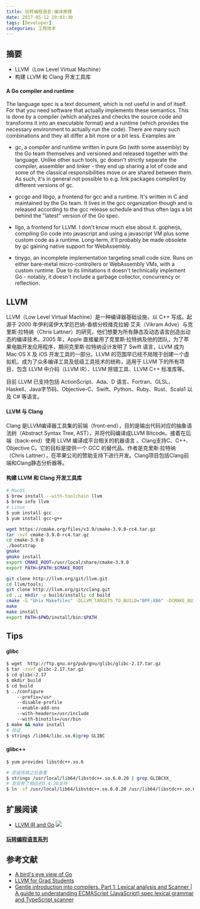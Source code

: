 ```yaml
---
title: 玩转编程语言:编译原理
date: 2017-05-12 19:03:30
tags: [Developer]
categories: 工程技术
---
```

## 摘要
- LLVM（Low Level Virtual Machine）
- 构建 LLVM 和 Clang 开发工具库

<!--more-->

#### A Go compiler and runtime

The language spec is a text document, which is not useful in and of itself. For that you need software that actually implements these semantics. This is done by a compiler (which analyzes and checks the source code and transforms it into an executable format) and a runtime (which provides the necessary environment to actually run the code). There are many such combinations and they all differ a bit more or a bit less. Examples are

- gc, a compiler and runtime written in pure Go (with some assembly) by the Go team themselves and versioned and released together with the language. Unlike other such tools, gc doesn't strictly separate the compiler, assembler and linker - they end up sharing a lot of code and some of the classical responsibilities move or are shared between them. As such, it's in general not possible to e.g. link packages compiled by different versions of gc.

- gccgo and libgo, a frontend for gcc and a runtime. It's written in C and maintained by the Go team. It lives in the gcc organization though and is released according to the gcc release schedule and thus often lags a bit behind the "latest" version of the Go spec.

- llgo, a frontend for LLVM. I don't know much else about it.
gopherjs, compiling Go code into javascript and using a javascript VM plus some custom code as a runtime. Long-term, it'll probably be made obsolete by gc gaining native support for WebAssembly.

- tinygo, an incomplete implementation targeting small code size. Runs on either bare-metal micro-controllers or WebAssembly VMs, with a custom runtime. Due to its limitations it doesn't technically implement Go - notably, it doesn't include a garbage collector, concurrency or reflection.

## LLVM

LLVM（Low Level Virtual Machine）是一种编译器基础设施，以 C++ 写成。起源于 2000 年伊利诺伊大学厄巴纳-香槟分校维克拉姆·艾夫（Vikram Adve）与克里斯·拉特纳（Chris Lattner）的研究，他们想要为所有静态及动态语言创造出动态的编译技术。2005 年，Apple 直接雇用了克里斯·拉特纳及他的团队，为了苹果电脑开发应用程序，期间克里斯·拉特纳设计发明了 Swift 语言，LLVM 成为 Mac OS X 及 iOS 开发工具的一部分。LLVM 的范围早已经不局限于创建一个虚拟机，成为了众多编译工具及低级工具技术的统称，适用于 LLVM 下的所有项目，包含 LLVM 中介码（LLVM IR）、LLVM 除错工具、LLVM C++ 标准库等。

目前 LLVM 已支持包括 ActionScript、Ada、D 语言、Fortran、GLSL、Haskell、Java字节码、Objective-C、Swift、Python、Ruby、Rust、Scala1 以及 C# 等语言。

#### LLVM 与 Clang

Clang 是LLVM编译器工具集的前端（front-end），目的是输出代码对应的抽象语法树（Abstract Syntax Tree, AST），并将代码编译成LLVM Bitcode。接着在后端（back-end）使用 LLVM 编译成平台相关的机器语言 。Clang支持C、C++、Objective C。它的目标是提供一个 GCC 的替代品。作者是克里斯·拉特纳（Chris Lattner），在苹果公司的赞助支持下进行开发。Clang项目包括Clang前端和Clang静态分析器等。

#### 构建 LLVM 和 Clang 开发工具库

```bash
# MacOS
$ brew install --with-toolchain llvm
$ brew info llvm
# Linux
$ yum install gcc
$ yum install gcc-g++

wget https://cmake.org/files/v3.9/cmake-3.9.0-rc4.tar.gz
tar -xvf cmake-3.9.0-rc4.tar.gz
cd cmake-3.9.0
./bootstrap  
gmake
gmake install
export CMAKE_ROOT=/usr/local/share/cmake-3.9.0
export PATH=$PATH:$CMAKE_ROOT

git clone http://llvm.org/git/llvm.git
cd llvm/tools;
git clone http://llvm.org/git/clang.git
cd ..; mkdir -p build/install; cd build
cmake -G "Unix Makefiles" -DLLVM_TARGETS_TO_BUILD="BPF;X86" -DCMAKE_BUILD_TYPE=Release -DCMAKE_INSTALL_PREFIX=$PWD/install ..
make
make install
export PATH=$PWD/install/bin:$PATH
```

## Tips

#### glibc

```sh
$ wget  http://ftp.gnu.org/pub/gnu/glibc/glibc-2.17.tar.gz
$ tar -zxvf glibc-2.17.tar.gz
$ cd glibc-2.17
$ mkdir build
$ cd build
$ ../configure
    --prefix=/usr
    --disable-profile
    --enable-add-ons
    --with-headers=/usr/include
    --with-binutils=/usr/bin
$ make && make install
# 验证
$ strings /lib64/libc.so.6|grep GLIBC

```

#### glibc++
```sh
$ yum provides libstdc++.so.6

# 安装完成之后查看
$ strings /usr/local/lib64/libstdc++.so.6.0.20 | grep GLIBCXX_
# 发现有了相应的3.4.20支持
$ ln -sf /usr/local/lib64/libstdc++.so.6.0.20 /usr/lib64/libstdc++.so.6
```
## 扩展阅读

- [LLVM IR and Go](https://blog.gopheracademy.com/advent-2018/llvm-ir-and-go/)
![](https://blog.gopheracademy.com/postimages/advent-2018/llvm-ir-and-go/llvm_compiler_pipeline.png)

#### [玩转编程语言系列](https://riboseyim.github.io/2017/05/26/Language/)


## 参考文献
- [A bird's eye view of Go](https://blog.merovius.de/2019/06/12/birdseye-go.html)
- [LLVM for Grad Students](http://www.cs.cornell.edu/~asampson/blog/llvm.html)
- [Gentle introduction into compilers. Part 1: Lexical analysis and Scanner | A guide to understanding ECMAScript (JavaScript) spec lexical grammar and TypeScript scanner](https://medium.com/dailyjs/gentle-introduction-into-compilers-part-1-lexical-analysis-and-scanner-733246be6738)
